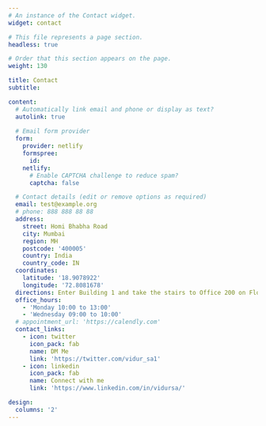 ```yaml
---
# An instance of the Contact widget.
widget: contact

# This file represents a page section.
headless: true

# Order that this section appears on the page.
weight: 130

title: Contact
subtitle:

content:
  # Automatically link email and phone or display as text?
  autolink: true
  
  # Email form provider
  form:
    provider: netlify
    formspree:
      id:
    netlify:
      # Enable CAPTCHA challenge to reduce spam?
      captcha: false

  # Contact details (edit or remove options as required)
  email: test@example.org
  # phone: 888 888 88 88
  address:
    street: Homi Bhabha Road
    city: Mumbai
    region: MH
    postcode: '400005'
    country: India
    country_code: IN
  coordinates:
    latitude: '18.9078922'
    longitude: '72.8081678'
  directions: Enter Building 1 and take the stairs to Office 200 on Floor 2
  office_hours:
    - 'Monday 10:00 to 13:00'
    - 'Wednesday 09:00 to 10:00'
  # appointment_url: 'https://calendly.com'
  contact_links:
    - icon: twitter
      icon_pack: fab
      name: DM Me
      link: 'https://twitter.com/vidur_sa1'
    - icon: linkedin
      icon_pack: fab
      name: Connect with me
      link: 'https://www.linkedin.com/in/vidursa/'

design:
  columns: '2'
---
```

